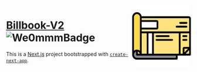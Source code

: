 <img src="./public/favicon.ico" align="right" width="160px" height="170px"/>

# [Billbook-V2](https://vzw.we0mmm.site/) ![We0mmmBadge](https://img.shields.io/badge/-We0mmm-blue?logo=visual-studio-code)

This is a [Next.js](https://nextjs.org/) project bootstrapped with [`create-next-app`](https://github.com/vercel/next.js/tree/canary/packages/create-next-app).
